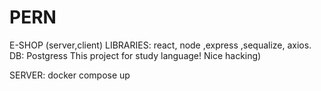 # PERN
E-SHOP (server,client)
LIBRARIES: react, node ,express ,sequalize, axios. DB: Postgress
This project for study language!
Nice hacking)

SERVER: docker compose up
